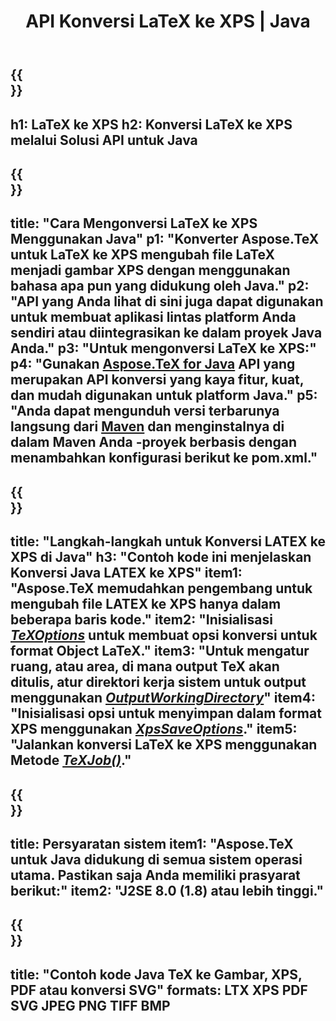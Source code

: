 ﻿---
translation: true
template: /_templates/_conversion-child-java.md
title: API Konversi LaTeX ke XPS | Java
description: Fungsi konversi LaTeX ke XPS. Integrasikan pustaka Java lokal ini ke dalam proyek Anda atau gunakan aplikasi lintas platform untuk mengonversi LaTeX ke XPS.
keywords: lateks ke xps api java, integrasi latex2xps
url: /java/conversion/latex-to-xps/
family: tex
platformtag: java
feature: conversion
informat: LATEX
outformat: XPS
otherformats: PNG JPEG TIFF BMP PDF SVG
---

{{<section banner>}}
---
h1: LaTeX ke XPS
h2: Konversi LaTeX ke XPS melalui Solusi API untuk Java
---

{{<section overview>}}
---
title: "Cara Mengonversi LaTeX ke XPS Menggunakan Java"
p1: "Konverter Aspose.TeX untuk LaTeX ke XPS mengubah file LaTeX menjadi gambar XPS dengan menggunakan bahasa apa pun yang didukung oleh Java."
p2: "API yang Anda lihat di sini juga dapat digunakan untuk membuat aplikasi lintas platform Anda sendiri atau diintegrasikan ke dalam proyek Java Anda."
p3: "Untuk mengonversi LaTeX ke XPS:"
p4: "Gunakan [Aspose.TeX for Java](https://products.aspose.com/tex/java) API yang merupakan API konversi yang kaya fitur, kuat, dan mudah digunakan untuk platform Java."
p5: "Anda dapat mengunduh versi terbarunya langsung dari [Maven](https://repository.aspose.com/webapp/#/artifacts/browse/tree/General/repo/com/aspose/aspose-tex) dan menginstalnya di dalam Maven Anda -proyek berbasis dengan menambahkan konfigurasi berikut ke pom.xml."
---

{{<section feature1>}}
---
title: "Langkah-langkah untuk Konversi LATEX ke XPS di Java"
h3: "Contoh kode ini menjelaskan Konversi Java LATEX ke XPS"
item1: "Aspose.TeX memudahkan pengembang untuk mengubah file LATEX ke XPS hanya dalam beberapa baris kode."
item2: "Inisialisasi [*TeXOptions*](https://reference.aspose.com/tex/java/com.aspose.tex/TeXOptions) untuk membuat opsi konversi untuk format Object LaTeX."
item3: "Untuk mengatur ruang, atau area, di mana output TeX akan ditulis, atur direktori kerja sistem untuk output menggunakan [*OutputWorkingDirectory*](https://reference.aspose.com/tex/java/com.aspose.tex/TeXOptions#getOutputWorkingDirectory--)"
item4: "Inisialisasi opsi untuk menyimpan dalam format XPS menggunakan [*XpsSaveOptions*](https://reference.aspose.com/tex/java/com.aspose.tex.rendering/XpsSaveOptions)."
item5: "Jalankan konversi LaTeX ke XPS menggunakan Metode [*TeXJob()*](https://reference.aspose.com/tex/java/com.aspose.tex/TeXJob)."
---

{{<section feature2>}}
---
title: Persyaratan sistem
item1: "Aspose.TeX untuk Java didukung di semua sistem operasi utama. Pastikan saja Anda memiliki prasyarat berikut:"
item2: "J2SE 8.0 (1.8) atau lebih tinggi."
---

{{<section widget>}}
---
title: "Contoh kode Java TeX ke Gambar, XPS, PDF atau konversi SVG"
formats: LTX XPS PDF SVG JPEG PNG TIFF BMP
---